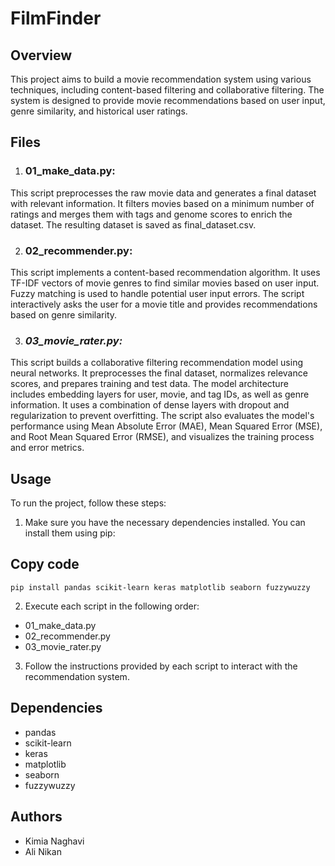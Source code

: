# FilmFinder
## Overview
This project aims to build a movie recommendation system using various techniques, including content-based filtering and collaborative filtering. The system is designed to provide movie recommendations based on user input, genre similarity, and historical user ratings.

## Files
1. ### **01_make_data.py:** 
This script preprocesses the raw movie data and generates a final dataset with relevant information. It filters movies based on a minimum number of ratings and merges them with tags and genome scores to enrich the dataset. The resulting dataset is saved as final_dataset.csv.

2. ### **02_recommender.py:** 
This script implements a content-based recommendation algorithm. It uses TF-IDF vectors of movie genres to find similar movies based on user input. Fuzzy matching is used to handle potential user input errors. The script interactively asks the user for a movie title and provides recommendations based on genre similarity.

3. ### ***03_movie_rater.py:*** 
This script builds a collaborative filtering recommendation model using neural networks. It preprocesses the final dataset, normalizes relevance scores, and prepares training and test data. The model architecture includes embedding layers for user, movie, and tag IDs, as well as genre information. It uses a combination of dense layers with dropout and regularization to prevent overfitting. The script also evaluates the model's performance using Mean Absolute Error (MAE), Mean Squared Error (MSE), and Root Mean Squared Error (RMSE), and visualizes the training process and error metrics.

## Usage
To run the project, follow these steps:

1. Make sure you have the necessary dependencies installed. You can install them using pip:

## Copy code
``` pip install pandas scikit-learn keras matplotlib seaborn fuzzywuzzy ```

2. Execute each script in the following order:

- 01_make_data.py
- 02_recommender.py
- 03_movie_rater.py

3. Follow the instructions provided by each script to interact with the recommendation system.

## Dependencies
- pandas
- scikit-learn
- keras
- matplotlib
- seaborn
- fuzzywuzzy

## Authors
- Kimia Naghavi
- Ali Nikan

